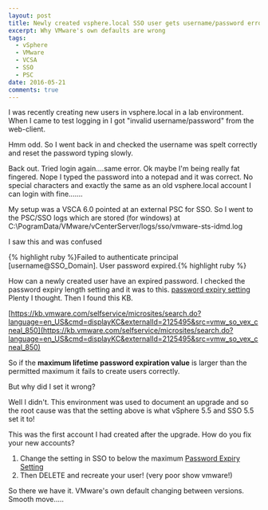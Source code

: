 ```yaml
---
layout: post
title: Newly created vsphere.local SSO user gets username/password error
excerpt: Why VMware's own defaults are wrong
tags: 
  - vSphere
  - VMware
  - VCSA
  - SSO
  - PSC
date: 2016-05-21
comments: true
---
```


I was recently creating new users in vsphere.local in a lab environment.  When I came to test logging in I got "invalid username/password" from the web-client.

Hmm odd.  So I went back in and checked the username was spelt correctly and reset the password typing slowly.

Back out.  Tried login again....same error.  Ok maybe I'm being really fat fingered.  Nope I typed the password into a notepad and it was correct.  No special characters and exactly the same as an old vsphere.local account I can login with fine.......

My setup was a VSCA 6.0 pointed at an external PSC for SSO.  So I went to the PSC/SSO logs which are stored (for windows) at
C:\PogramData/VMware/vCenterServer/logs/sso/vmware-sts-idmd.log

I saw this and was confused 

{% highlight ruby %}Failed to authenticate principal [username@SSO_Domain]. User password expired.{% highlight ruby %}

How can a newly created user have an expired password.  I checked the password expiry length setting and it was to this.
[password expiry setting](/public/pawd1.PNG "Password Expiry Setting")
Plenty I thought.  Then I found this KB.

[https://kb.vmware.com/selfservice/microsites/search.do?language=en_US&cmd=displayKC&externalId=2125495&src=vmw_so_vex_cneal_850](https://kb.vmware.com/selfservice/microsites/search.do?language=en_US&cmd=displayKC&externalId=2125495&src=vmw_so_vex_cneal_850)

So if the **maximum lifetime password expiration value** is larger than the permitted maximum it fails to create users correctly.

But why did I set it wrong?

Well I didn't.  This environment was used to document an upgrade and so the root cause was that the setting above is what vSphere 5.5 and SSO 5.5 set it to!

This was the first account I had created after the upgrade.  How do you fix your new accounts?

1. Change the setting in SSO to below the maximum [Password Expiry Setting](/public/pawd2.PNG "Password Expiry Setting")
2. Then DELETE and recreate your user! (very poor show vmware!)

So there we have it.  VMware's own default changing between versions. Smooth move.....
